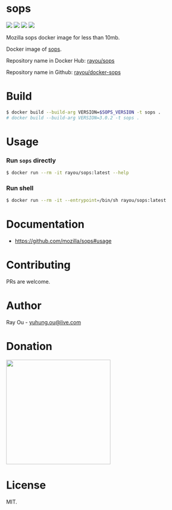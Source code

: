 [github]: https://github.com/rayou/docker-sops
[app-github]: https://github.com/mozilla/sops
[dockerstore]: https://hub.docker.com/r/rayou/sops
[donation]: https://www.buymeacoffee.com/rayou

# sops

[![](https://img.shields.io/docker/image-size/rayou/sops?sort=semver)][dockerstore] [![](https://img.shields.io/docker/v/rayou/sops?sort=semver)][dockerstore] [![](https://img.shields.io/docker/stars/rayou/sops.svg)][dockerstore] [![](https://img.shields.io/badge/☕️-Buy%20Me%20A%20Coffee-important.svg)][donation]

Mozilla sops docker image for less than 10mb.

Docker image of [sops][app-github].

Repository name in Docker Hub: [rayou/sops][dockerstore]

Repository name in Github: [rayou/docker-sops][github]

# Build

```bash
$ docker build --build-arg VERSION=$SOPS_VERSION -t sops .
# docker build --build-arg VERSION=3.0.2 -t sops .
```

# Usage

### Run `sops` directly

```bash
$ docker run --rm -it rayou/sops:latest --help
```

### Run shell

```bash
$ docker run --rm -it --entrypoint=/bin/sh rayou/sops:latest
```

# Documentation

- https://github.com/mozilla/sops#usage

# Contributing

PRs are welcome.

# Author

Ray Ou - yuhung.ou@live.com

# Donation

<a href="https://www.buymeacoffee.com/rayou" target="_blank" rel="noopener noreferrer"><img src="https://cdn.buymeacoffee.com/buttons/v2/default-yellow.png" width="280" /></a>

# License

MIT.
